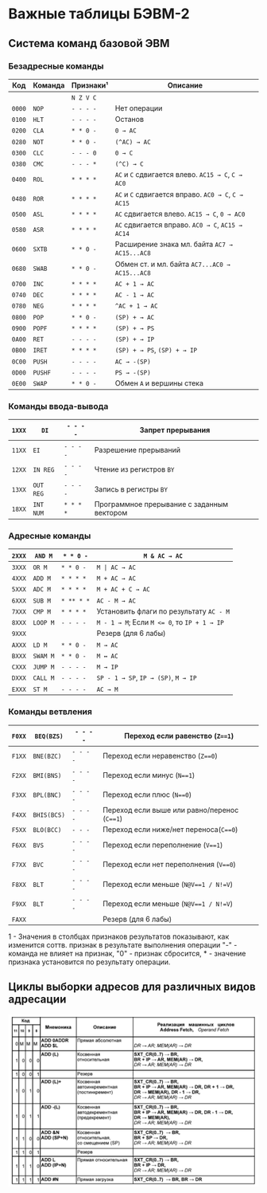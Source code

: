 # Важные таблицы БЭВМ-2

## Система команд базовой ЭВМ

### Безадресные команды

| Код    | Команда | Признаки¹ | Описание                                            |
| ------ | ------- | --------- | --------------------------------------------------- |
|        |         | `N Z V C` |                                                     |
| `0000` | `NOP`   | `- - - -` | Нет операции                                        |
| `0100` | `HLT`   | `- - - -` | Останов                                             |
| `0200` | `CLA`   | `* * 0 -` | `0 → AC`                                            |
| `0280` | `NOT`   | `* * 0 -` | `(^AC) → AC`                                        |
| `0300` | `CLC`   | `- - - 0` | `0 → C`                                             |
| `0380` | `CMC`   | `- - - *` | `(^C) → C`                                          |
| `0400` | `ROL`   | `* * * *` | `AC` и `C` сдвигается влево. `AC15 → C`, `C → AC0`  |
| `0480` | `ROR`   | `* * * *` | `AC` и `C` сдвигается вправо. `AC0 → C`, `C → AC15` |
| `0500` | `ASL`   | `* * * *` | `AC` сдвигается влево. `AC15 → C`, `0 → AC0`        |
| `0580` | `ASR`   | `* * * *` | `AC` сдвигается вправо. `AC0 → C`, `AC15 → AC14`    |
| `0600` | `SXTB`  | `* * 0 -` | Расширение знака мл. байта `AC7 → AC15...AC8`       |
| `0680` | `SWAB`  | `* * 0 -` | Обмен ст. и мл. байта `AC7...AC0 → AC15...AC8`      |
| `0700` | `INC`   | `* * * *` | `AC + 1 → AC`                                       |
| `0740` | `DEC`   | `* * * *` | `AC - 1 → AC`                                       |
| `0780` | `NEG`   | `* * * *` | `^AC + 1 → AC`                                      |
| `0800` | `POP`   | `* * 0 -` | `(SP) + → AC`                                       |
| `0900` | `POPF`  | `* * * *` | `(SP) + → PS`                                       |
| `0A00` | `RET`   | `- - - -` | `(SP) + → IP`                                       |
| `0B00` | `IRET`  | `* * * *` | `(SP) + → PS`, `(SP) + → IP`                        |
| `0C00` | `PUSH`  | `- - - -` | `AC → -(SP)`                                        |
| `0D00` | `PUSHF` | `- - - -` | `PS → -(SP)`                                        |
| `0E00` | `SWAP`  | `* * 0 -` | Обмен `A` и вершины стека                           |
### Команды ввода-вывода

| `1XXX` | `DI`      | `- - - -` | Запрет прерывания                          |
| ------ | --------- | --------- | ------------------------------------------ |
| `11XX` | `EI`      | `- - - -` | Разрешение прерываний                      |
| `12XX` | `IN REG`  | `- - - -` | Чтение из регистров `BY`                   |
| `13XX` | `OUT REG` | `- - - -` | Запись в регистры `BY`                     |
| `18XX` | `INT NUM` | `* * * *` | Программное прерывание с заданным вектором |
### Адресные команды

| `2XXX` | `AND M`  | `* * 0 -`  | `M & AC → AC`                                |
| ------ | -------- | ---------- | -------------------------------------------- |
| `3XXX` | `OR M`   | `* * 0 -`  | `M \| AC → AC`                               |
| `4XXX` | `ADD M`  | `* * * *`  | `M + AC → AC`                                |
| `5XXX` | `ADC M`  | `* * * *`  | `M + AC + C → AC`                            |
| `6XXX` | `SUB M`  | `* ** * *` | `AC - M → AC`                                |
| `7XXX` | `CMP M`  | `* * * *`  | Установить флаги по результату `AC - M`      |
| `8XXX` | `LOOP M` | `- - - -`  | `M - 1 → M`; Если `M <= 0`, то `IP + 1 → IP` |
| `9XXX` |          |            | Резерв (для 6 лабы)                          |
| `AXXX` | `LD M`   | `* * 0 -`  | `M → AC`                                     |
| `BXXX` | `SWAM M` | `* * 0 -`  | `M ↔ AC`                                     |
| `CXXX` | `JUMP M` | `- - - -`  | `M → IP`                                     |
| `DXXX` | `CALL M` | `- - - -`  | `SP - 1 → SP`, `IP → (SP)`, `M → IP`         |
| `EXXX` | `ST M`   | `- - - -`  | `AC → M`                                     |
### Команды ветвления

| `F0XX` | `BEQ(BZS)`  | `- - - -` | Переход если равенство (`Z==1`)              |
| ------ | ----------- | --------- | -------------------------------------------- |
| `F1XX` | `BNE(BZC)`  | `- - - -` | Переход если неравенство (`Z==0`)            |
| `F2XX` | `BMI(BNS)`  | `- - - -` | Переход если минус (`N==1`)                  |
| `F3XX` | `BPL(BNC)`  | `- - - -` | Переход если плюс (`N==0`)                   |
| `F4XX` | `BHIS(BCS)` | `- - - -` | Переход если выше или равно/перенос (`C==1`) |
| `F5XX` | `BLO(BCC)`  | `- - -`   | Переход если ниже/нет переноса(`C==0`)       |
| `F6XX` | `BVS`       | `- - - -` | Переход если переполнение (`V==1`)           |
| `F7XX` | `BVC`       | `- - - -` | Переход если нет переполнения (`V==0`)       |
| `F8XX` | `BLT`       | `- - - -` | Переход если меньше (`N@V==1 / N!=V`)        |
| `F9XX` | `BLT`       | `- - - -` | Переход если меньше (`N@V==1 / N!=V`)        |
| `FAXX` |             |           | Резерв (для 6 лабы)                          |
1 - Значения в столбцах признаков результатов показывают, как изменится соттв. признак в результате выполнения операции "-" - команда не влияет на признак, "0" - признак сбросится, * - значение признака установится по результату операции.

## Циклы выборки адресов для различных видов адресации

![](img/Pasted%20image%2020250310210535.png)

